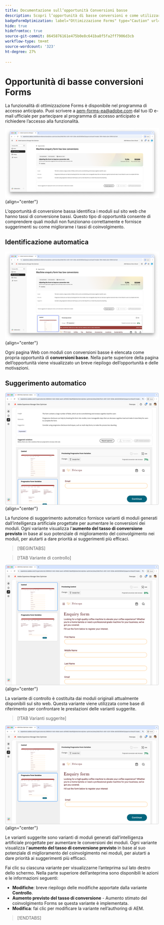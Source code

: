```yaml
---
title: Documentazione sull’opportunità Conversioni basse
description: Scopri l’opportunità di basse conversioni e come utilizzarla per migliorare il coinvolgimento con i moduli sul tuo sito web.
badgeFormOptimization: label="Ottimizzazione Forms" type="Caution" url="../../opportunity-types/form-optimization.md" tooltip="Ottimizzazione Forms"
hide: true
hidefromtoc: true
source-git-commit: 8645876161e475b0e8c641ba8f5fa2ff7906d3cb
workflow-type: tm+mt
source-wordcount: '323'
ht-degree: 27%

---
```



# Opportunità di basse conversioni Forms

<span class="preview"> La funzionalità di ottimizzazione Forms è disponibile nel programma di accesso anticipato. Puoi scrivere a aem-forms-ea@adobe.com dal tuo ID e-mail ufficiale per partecipare al programma di accesso anticipato e richiedere l’accesso alla funzionalità. </span>

![Opportunità di conversioni basse](./assets/low-conversions/hero.png){align="center"}

L’opportunità di conversione bassa identifica i moduli sul sito web che hanno tassi di conversione bassi. Questo tipo di opportunità consente di comprendere quali moduli non funzionano correttamente e fornisce suggerimenti su come migliorarne i tassi di coinvolgimento.

## Identificazione automatica

![Identificazione automatica delle conversioni basse](./assets/low-conversions/auto-identify.png){align="center"}

Ogni pagina Web con moduli con conversioni basse è elencata come propria opportunità di **conversioni basse**. Nella parte superiore della pagina dell’opportunità viene visualizzato un breve riepilogo dell’opportunità e delle motivazioni.

## Suggerimento automatico

![Suggerimento automatico per basse conversioni](./assets/low-conversions/auto-suggest.png){align="center"}

La funzione di suggerimento automatico fornisce varianti di moduli generati dall’intelligenza artificiale progettate per aumentare le conversioni dei moduli. Ogni variante visualizza l&#39;**aumento del tasso di conversione previsto** in base al suo potenziale di miglioramento del coinvolgimento nei moduli, per aiutarti a dare priorità ai suggerimenti più efficaci.

>[!BEGINTABS]

>[!TAB Variante di controllo]

![Varianti di controllo](./assets/low-conversions/control-variation.png){align="center"}

La variante di controllo è costituita dai moduli originali attualmente disponibili sul sito web. Questa variante viene utilizzata come base di riferimento per confrontare le prestazioni delle varianti suggerite.

>[!TAB Varianti suggerite]

![Varianti suggerite](./assets/low-conversions/suggested-variations.png){align="center"}

Le varianti suggerite sono varianti di moduli generati dall’intelligenza artificiale progettate per aumentare le conversioni dei moduli. Ogni variante visualizza l&#39;**aumento del tasso di conversione previsto** in base al suo potenziale di miglioramento del coinvolgimento nei moduli, per aiutarti a dare priorità ai suggerimenti più efficaci.

Fai clic su ciascuna variante per visualizzarne l’anteprima sul lato destro dello schermo. Nella parte superiore dell’anteprima sono disponibili le azioni e le informazioni seguenti:

* **Modifiche**: breve riepilogo delle modifiche apportate dalla variante **Controllo**.
* **Aumento previsto del tasso di conversione** - Aumento stimato del coinvolgimento Forms se questa variante è implementata.
* **Modifica**: fai clic per modificare la variante nell’authoring di AEM.

>[!ENDTABS]


<!-- 

## Auto-optimize

[!BADGE Ultimate]{type=Positive tooltip="Ultimate"}

![Auto-optimize low conversions](./assets/low-conversions/auto-optimize.png){align="center"}

Sites Optimizer Ultimate adds the ability to deploy auto-optimization for the issues found by the low conversions opportunity.

>[!BEGINTABS]

>[!TAB Test multiple]


>[!TAB Publish selected]

{{auto-optimize-deploy-optimization-slack}}

>[!TAB Request approval]

{{auto-optimize-request-approval}}

>[!ENDTABS]


-->